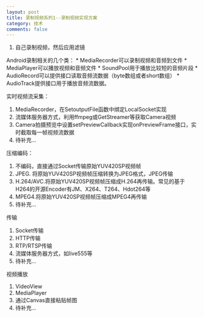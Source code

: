```yaml
---
layout: post
title: 录制视频系列1--录制视频实现方案
category: 技术
comments: false
---
```



1. 自己录制视频，然后应用滤镜
 
Android录制相关的几个类：
	* MediaRecorder可以录制视频和音频到文件
	* MediaPlayer可以播放视频和音频文件
	* SoundPool用于播放比较短的音频片段
	* AudioRecord可以提供接口读取音频流数据（byte数组或者short数组）
	* AudioTrack提供接口用于播放音频流数据。

实时视频流采集：

1. MediaRecorder，在SetoutputFile函数中绑定LocalSocket实现 
2. 流媒体服务器方式，利用ffmpeg或GetStreamer等获取Camera视频
3. Camera拍摄预览中设置setPreviewCallback实现onPreviewFrame接口，实时截取每一帧视频流数据 
4. 待补充...

压缩编码：

1. 不编码，直接通过Socket传输原始YUV420SP视频帧 
2. JPEG.  将原始YUV420SP视频帧压缩转换为JPEG格式，JPEG传输
3. H.264/AVC.将原始YUV420SP视频帧压缩成H.264再传输。常见的基于H264的开源Encoder有JM、X264、T264、Hdot264等 
4. MPEG4.将原始YUV420SP视频帧压缩成MPEG4再传输
5. 待补充...
   
传输

1. Socket传输
2. HTTP传输
3. RTP/RTSP传输
4. 流媒体服务器方式，如live555等
5. 待补充...　　 


视频播放

1. VideoView
2. MediaPlayer
3. 通过Canvas直接粘贴帧图
4. 待补充...

